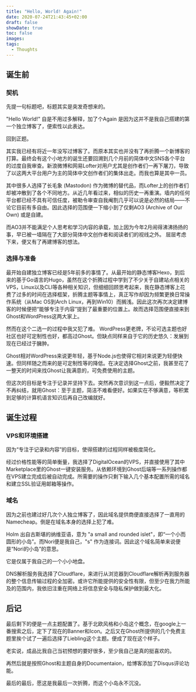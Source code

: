 ```yaml
---
title: "Hello, World! Again!"
date: 2020-07-24T21:43:45+02:00
draft: false
showDate: true
toc: false
images:
tags:
  - Thoughts
---
```

## 诞生前

### 契机

先提一句标题吧，标题其实是突发奇想来的。

"Hello World!" 自是不用过多解释，加了个Again 是因为这并不是我自己搭建的第一个独立博客了，便索性以此表达。

回到正题。

其实我已经有将近一年没写过博客了。而原本其实也并没有了再折腾一个新博客的打算。最终会有这个小地方的诞生还要回溯到几个月前的简体中文SNS各个平台的过度自我审查。新浪微博和网易Lofter对用户尤其是创作者们一再下屠刀，导致了以这两大平台用户为主的简体中文创作者们的集体出走。而我也算是其中一员。

其中很多人选择了长毛象 (Mastodon) 作为微博的替代品，而Lofter上的创作者们却被冲散到了各个不同地方。从近几年看过来，相似的历史一再重演。墙内的任何平台都已经不具有可信任度，被勒令审查自我阉割几乎可以说是必然的结局——不论它目前有多自由。因此选择的范围便一下缩小到了仅剩AO3 (Archive of Our Own) 或是自建。

而AO3并不能满足个人思考和学习内容的承载，加上因为今年2月闹得沸沸扬扬的事，早已被一墙隔在了大部分简体中文创作者和阅读者们的视线之外。
层层考虑下来，便又有了再建博客的想法。

### 选择与准备
最开始自建独立博客已经是5年前多的事情了。从最开始的静态博客Hexo，到后来的基于Go语言的Hugo，虽然在这个折腾过程中学到了不少关于自建站点相关的VPS，Linux以及CLI等各种相关知识，但细细回顾思考起来，我在静态博客上花费了过多的时间在选择框架，折腾主题等事情上，真正写作却因为频繁更换日常操作系统（从Mac OS到Arch Linux，再到Win10）而搁浅。因此这次再次决定建博客的时候便把“能够专注于内容”提到了最重要的位置上。故而选择范围便直接来到Ghost和WordPress这两大家上。

然而在这个二选一的过程中我又犯了难。
WordPress更老牌，不论可选主题也好社区也好可定制性也好，都高过Ghost。但缺点同样来自于它的历史悠久：发展到现在已经过于臃肿。

Ghost相对WordPress来说更年轻，基于Node.js也使得它相对来说更为轻便快速。但同样随之而来的是可定制性等的降低。在决定选择Ghost之前，我甚至花了一整天的时间来找Ghost让我满意的，可免费使用的主题。

但这次的目标是专注于记录并坚持下去。突然再次意识到这一点后，便毅然决定了不再纠结，就用Ghost：至于主题，简洁不难看便好。如果实在不够满意，等积累到足够的计算机语言知识后再自己改编就好。

## 诞生过程

### VPS和环境搭建
因为“专注于记录和内容”的目标，使得搭建的过程同样被极度简化。

经过价格性能等的简单衡量，我选择了DigitalOcean的VPS，并直接使用了其中Marketplace里的Ghost一键安装服务。从依赖环境到Ghost后端等一系列操作都在VPS建立完成后被自动完成。所需要的操作只剩下输入几个基本配置所需的域名和建立SSL验证用邮箱等操作。

### 域名
因为之前也建过好几次个人独立博客了，因此域名提供商便直接选择了一直用的Namecheap。倒是在域名本身的选择上犯了难。

Holm 出自古斯堪的纳维亚语，意为 "a small and rounded islet"，即“一个小而圆形的小岛”。而Nori便是我自己，"s" 作为连接词。因此这个域名简单来说便是“Nori的小岛”的意思。

它是仅属于我自己的一个小小地盘。

DNS解析服务我选择了Cloudflare，来进行从浏览器到Cloudflare解析再到服务器的整个信息传输过程的全加密。或许它所能提供的安全性有限，但至少在我力所能及的范围内，我依旧注重在网络上将信息安全与隐私保护做到最大化。

## 后记
最后剩下的便是一点主题配置了。基于北欧风格和小岛这个概念，在google上一番搜索之后，定下了现在的Banner和Icon。之后又在Ghost所提供的几个免费主题里挨个试了一遍后选择了Liebling这个主题。便成了现在这个样子。

老实说，成品比我自己当初预想的要好很多，至少我自己是真的挺喜欢的。

再然后就是按照Ghost和主题自身的Documentaion，给博客添加了Disqus评论功能。

最后的最后，愿这是我最后一次折腾，而这个小岛永不沉没。
